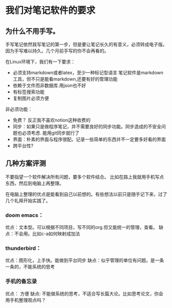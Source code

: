 # 我们对笔记软件的要求

## 为什么不用手写。
手写笔记依然我写笔记的第一步，但是要让笔记长久的有意义，必须转成电子版。
因为手写难以持久。几个月前手写的你不会再看的。

在Linux环境下，我们有一下要求：

* 必须支持markdown或者latex，至少一种标记型语言
  笔记软件是markdown工具，但不只是能看markdown,还要有好的管理功能
* 依赖于文件而非数据库.用json也不好
* 有标签搜索功能
* 复制图片必须方便

非必须功能：

* 免费？ 反正我不喜欢notion这种收费的
* 同步：如果只是做程序笔记，并不需要良好的同步功能。同步造成的不安全问题也必须考虑. 能用git同步就行了
* 界面：朴素的界面与程序很配。记录一些简单的东西并不一定要多好看的界面
* 跨平台性?


## 几种方案评测
不要指望一个软件解决所有问题，要多个软件结合。
比如在路上我就用手机写点东西，然后到电脑上再整理。

在电脑上整理的优点是能看到自己以前想的。有些想法以前只是随手记下来，过了几个礼拜开始实践了。


### doom emacs：
优点：文本型。可以根据不同项目，写不同的org.但又能统一的管理，查看。
缺点：不会用。比如c-a如何映射成加法

### thunderbird：
优点：图形化，上手快。能做到平台同步
缺点：似乎管理的单位有问题。是一条一条的，不能系统的思考


### 手机的备忘录
优点： 方便
缺点: 不能做系统的思考，不适合写长篇大论。比如思考论文，你会用手机整理观点吗？

